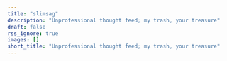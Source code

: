 ```yaml
---
title: "slimsag"
description: "Unprofessional thought feed; my trash, your treasure"
draft: false
rss_ignore: true
images: []
short_title: "Unprofessional thought feed; my trash, your treasure"
---
```

